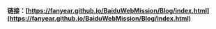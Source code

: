 #### 链接：[https://fanyear.github.io/BaiduWebMission/Blog/index.html](https://fanyear.github.io/BaiduWebMission/Blog/index.html)
